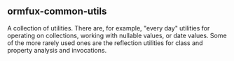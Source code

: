 ## ormfux-common-utils

A collection of utilities. There are, for example, "every day" utilities for operating on 
collections, working with nullable values, or date values. Some of the more rarely used 
ones are the reflection utilities for class and property analysis and invocations.
